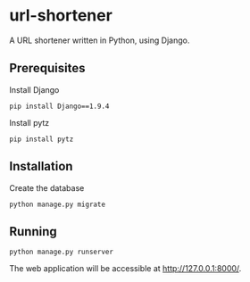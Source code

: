 # url-shortener
A URL shortener written in Python, using Django.


## Prerequisites ##
Install Django
```
pip install Django==1.9.4
```

Install pytz
```
pip install pytz
```

## Installation ##

Create the database
```
python manage.py migrate
```

## Running ##
```
python manage.py runserver
```
The web application will be accessible at http://127.0.0.1:8000/.
